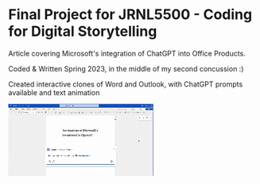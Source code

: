 # Final Project for JRNL5500 - Coding for Digital Storytelling

Article covering Microsoft's integration of ChatGPT into Office Products.

Coded & Written Spring 2023, in the middle of my second concussion :)

Created interactive clones of Word and Outlook, with ChatGPT prompts available and text animation

![Word ChatGPT.png](Resources/ChatGPT_Word.gif)
